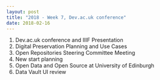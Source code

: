 ```yaml
---
layout: post
title: "2018 - Week 7, Dev.ac.uk conference"
date: 2018-02-16
---
```


<ol>
<li>Dev.ac.uk conference and IIIF Presentation</li>
  <li>Digital Preservation Planning and Use Cases</li>
<li>Open Repositories Steering Committee Meeting</li>
<li>New start planning</li>
<li>Open Data and Open Source at University of Edinburgh</li>
<li>Data Vault UI review</li>
</ol>
